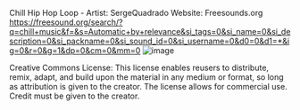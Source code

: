 Chill Hip Hop Loop - Artist: SergeQuadrado
Website: Freesounds.org
https://freesound.org/search/?q=chill+music&f=&s=Automatic+by+relevance&si_tags=0&si_name=0&si_description=0&si_packname=0&si_sound_id=0&si_username=0&d0=0&d1=*&ig=0&r=0&g=1&dp=0&cm=0&mm=0 
![image](https://github.com/user-attachments/assets/e87966c9-7fac-4f42-b8d6-ea7ad6c9a208)

Creative Commons License:
  This license enables reusers to distribute, remix, adapt, and build upon the material in any medium or format, so long as attribution is given to the creator. The license allows for 
  commercial use. Credit must be given to the creator. 
